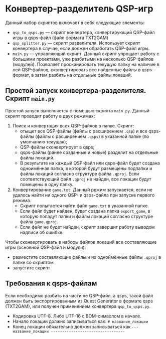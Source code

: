 # Конвертер-разделитель QSP-игр

Данный набор скриптов включает в себя следующие элементы:

* `qsp_to_qsps.py` — скрипт конвертера, конвертирующий QSP-файл игры в qsps-файл (файл формата TXT2GAM)
* `qsp_splitter.py` — скрипт разделителя. Использует скрипт конвертера в случае, если должен обработать QSP-файл игры.
* `main.py` — управляющий скрипт. Данный скрипт упрощает работу с большими проектами, уже разбитыми на несколько QSP-файлов (модулей). Позволяет просканировать текущую папку на наличие в ней QSP-файлов, сконвертировать все найденные файлы в qsps-формат, а затем разбить на отдельные файлы локаций.

## Простой запуск конвертера-разделителя. Скрипт `main.py`

Простой запуск выполняется с помощью скрипта `main.py`. Данный скрипт проводит работу в двух режимах:

1. Поиск и конвертация всех QSP-файлов в папке. Скрипт:
	* отыщет все QSP-файлы (файлы с расширением `.qsp`) и все qsps-файлы (файлы с расширением `.qsps`) в указанной папке (по умолчанию текущая);
	* QSP-файлы сконвертирует в qsps;
	* qsps-файлы (ранее созданные и новые) разделит на отдельные файлы локаций.
	* В результате на каждый QSP-файл или qsps-файл будет создана одноимённая папка, в которой будут размещены подпапки и файлы локаций согласно структуре файла `.qproj`. Если соответствующий файл `.qproj` не найден, все локации будут помещены в одну папку.
2. Конвертирование `game.txt`. Данный режим запускается, если не удалось найти ни одного QSP- и qsps-файла при запуске первого режима.
	* Скрипт попытается найти файл `game.txt` в указанной папке.
	* Если файл будет найден, будет создана папка `export_game`, в которую попадут папки и файлы локаций согласно структуре файла `game.qproj`.
	* Если файл не будет найден, скрипт завершит работу выводом надписи об ошибке.

Чтобы сконвертировать в наборы файлов локаций все составляющие игры (основной QSP-файл и модули):

* разместите составляющие файлы и их одноймённые файлы `.qproj` в папке со скриптом
* запустите скрипт

## Требования к qsps-файлам

Если необходимо разбить на части не QSP-файл, а qsps, такой файл должен быть экспортированным из Quest Generator в формате qsps (TXT2GAM), или получен применением конвертера `qsp_to_qsps.py`.

* Кодировка UTF-8. Либо UTF-16 с BOM-символом в начале.
* Начало локации должно записываться как:
	```# название_локации```
* Конец локации обязательно должен записываться как
	```--- название_локации ---------------------------------```

	
